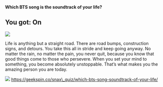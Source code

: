 **Which BTS song is the soundtrack of your life?**

## You got: On

![](https://geekspin.co/wp-content/uploads/2020/11/BTS-1024x683.jpg)

Life is anything but a straight road. There are road bumps, construction signs, and detours. You take this all in stride and keep going anyway. No matter the rain, no matter the pain, you never quit, because you know that good things come to those who persevere. When you set your mind to something, you become absolutely unstoppable. That’s what makes you the amazing person you are today.

![](https://i.imgur.com/RU2Iwat.png)
https://geekspin.co/snax\_quiz/which-bts-song-soundtrack-of-your-life/
